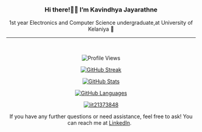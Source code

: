 <div align="center">
 <h3>Hi there!👋🤩 I’m Kavindhya Jayarathne</h3> 
1st year Electronics and Computer Science undergraduate,at University of Kelaniya 🏤
</div>
<hr/>

<br>
  <p align="center">
    <img src="https://komarev.com/ghpvc/?username=your-github-KavindhyaJay" alt="Profile Views">
  </p>

  <p align="center">
    <a href="https://git.io/streak-stats">
      <img src="https://github-readme-streak-stats.herokuapp.com?user=KavindhyaJay&theme=omni" alt="GitHub Streak">
    </a>
  </p>
  

  <p align="center">
    <a href="https://github.com/KavindhyaJay/github-readme-stats">
      <img src="https://github-readme-stats.vercel.app/api?username=KavindhyaJay&theme=algolia" alt="GitHub Stats">
    </a>
    </a>
  </p>


  <p align="center">
    <a href="https://github.com/KavindhyaJay/github-readme-stats">
      <img src="https://github-readme-stats.vercel.app/api/top-langs/?username=KavindhyaJay&theme=radical&hide_border=false&include_all_commits=false&count_private=true&layout=compact" alt="GitHub Languages">
    </a>
    </a>
  </p>

 <p align="center">
   <a href="https://github.com/ryo-ma/github-profile-trophy"><img src="https://github-profile-trophy.vercel.app/?username=KavindhyaJay&theme=onedark" alt="iit21373848" /></a>
 </p>

 <p align="center">
    If you have any further questions or need assistance, feel free to ask! You can reach me at <a href="https://www.linkedin.com/in/kavindhya-jayarathne-2b00a5285?utm_source=share&utm_campaign=share_via&utm_content=profile&utm_medium=ios_app">LinkedIn</a>.
 </p>

